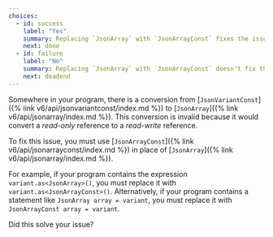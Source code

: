 ```yaml
---
choices:
  - id: success
    label: "Yes"
    summary: Replacing `JsonArray` with `JsonArrayConst` fixes the issue
    next: done
  - id: failure
    label: "No"
    summary: Replacing `JsonArray` with `JsonArrayConst` doesn't fix the issue
    next: deadend
---
```


Somewhere in your program, there is a conversion from [`JsonVariantConst`]({% link v6/api/jsonvariantconst/index.md %}) to [`JsonArray`]({% link v6/api/jsonarray/index.md %}). This conversion is invalid because it would convert a *read-only* reference to a *read-write* reference.

To fix this issue, you must use [`JsonArrayConst`]({% link v6/api/jsonarrayconst/index.md %}) in place of [`JsonArray`]({% link v6/api/jsonarray/index.md %}).

For example, if your program contains the expression `variant.as<JsonArray>()`, you must replace it with `variant.as<JsonArrayConst>()`. Alternatively, if your program contains a statement like `JsonArray array = variant`, you must replace it with `JsonArrayConst array = variant`.

Did this solve your issue?